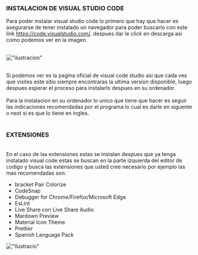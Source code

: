 ### INSTALACION DE VISUAL STUDIO CODE
Para poder instalar visual studio code lo primero que hay que hacer es asegurarse de tener instalado un navegador para poder buscarlo con este link
https://code.visualstudio.com/. despues dar le click en descarga asi como podemos ver en la imagen.
<br/>
<br/>

!["ilustracion"](https://www.mclibre.org/consultar/informatica/img/vscode/vsc-descargar-1.png)

<br/>
Si podemos ver es la pagina oficial de visual code studio asi que cada ves que visites este sitio siempre encontraras la ultima version disponible, luego despues esperar el proceso para instalarlo despues en su ordenador. 
<br/>
<br/>
Para la instalacion en su ordenador lo unico que tiene que hacer es seguir las indicaciones recomendadas por el programa lo cual es darle en siguente o next si es que lo tiene en ingles.

<br/>
<br/>

### EXTENSIONES
<br/>
En el caso de las extensiones estas se instalan despues que ya tenga instalado visual code estas se buscan en la parte izquierda del editor de codigo y busca las extensiones que usted cree necesario por ejemplo las mas recomendadas son:

* bracket Pair Colorize
* CodeSnap
* Debugger for Chrome/Firefox/Microsoft Edge
* EsLint
* Live Share con Live Share Audio
* Mardown Preview
* Material Icon Theme 
* Prettier
* Spanish Language Pack

!["Ilustracio"](https://miro.medium.com/max/1024/1*S4ZPZGF9hp3ZMHBtsizg5A.png)
<br/>